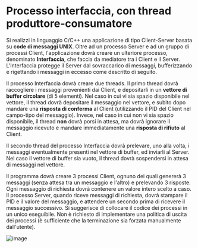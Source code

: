 # Processo interfaccia, con thread produttore-consumatore

Si realizzi in linguaggio C/C++ una applicazione di tipo Client-Server
basata su **code di messaggi UNIX**. Oltre ad un processo Server e ad un
gruppo di processi Client, l'applicazione dovrà creare un ulteriore
processo, denominato **Interfaccia**, che faccia da mediatore tra i
Client e il Server. L'Interfaccia protegge il Server dal sovraccarico di
messaggi, bufferizzando e rigettando i messaggi in eccesso come
descritto di seguito.

Il processo Interfaccia dovrà creare due threads. Il primo thread dovrà
raccogliere i messaggi provenienti dai Client, e depositarli in un
**vettore di buffer circolare** (di 5 elementi). Nel caso in cui vi sia
spazio disponibile nel vettore, il thread dovrà depositare il messaggio
nel vettore, e subito dopo mandare una **risposta di conferma** al
Client (utilizzando il PID del Client nel campo-tipo del messaggio).
Invece, nel caso in cui non vi sia spazio disponibile, il thread **non**
dovrà porsi in attesa, ma dovrà ignorare il messaggio ricevuto e mandare
immediatamente una **risposta di rifiuto** al Client.

Il secondo thread del processo Interfaccia dovrà prelevare, uno alla
volta, i messaggi eventualmente presenti nel vettore di buffer, ed
inviarli al Server. Nel caso il vettore di buffer sia vuoto, il thread
dovrà sospendersi in attesa di messaggi nel vettore.

Il programma dovrà creare 3 processi Client, ognuno dei quali genererà 3
messaggi (senza attesa tra un messaggio e l'altro) e prelevando 3
risposte. Ogni messaggio di richiesta dovrà contenere un valore intero
scelto a caso. Il processo Server, quando riceve messaggi di richiesta,
dovrà stampare il PID e il valore del messaggio, e attendere un secondo
prima di ricevere il messaggio successivo. Si suggerisce di collocare il
codice dei processi in un unico eseguibile. Non è richiesto di
implementare una politica di uscita dei processi (è sufficiente che la
terminazione sia forzata manualmente dall'utente).

![image](/images/ambiente_locale/server_multithread/processo_interfaccia_con_produttore-consumatore.png)
